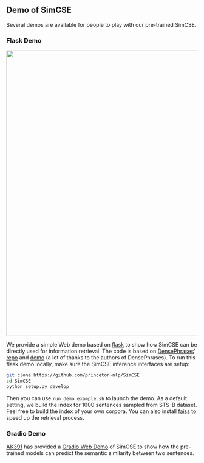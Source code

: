 ## Demo of SimCSE 
Several demos are available for people to play with our pre-trained SimCSE.

### Flask Demo
<div align="center">
<img src="../figure/demo.gif" width="750">
</div>

We provide a simple Web demo based on [flask](https://github.com/pallets/flask) to show how SimCSE can be directly used for information retrieval. The code is based on [DensePhrases](https://arxiv.org/abs/2012.12624)' [repo](https://github.com/princeton-nlp/DensePhrases) and [demo](http://densephrases.korea.ac.kr) (a lot of thanks to the authors of DensePhrases). To run this flask demo locally, make sure the SimCSE inference interfaces are setup:
```bash
git clone https://github.com/princeton-nlp/SimCSE
cd SimCSE
python setup.py develop
```
Then you can use `run_demo_example.sh` to launch the demo. As a default setting, we build the index for 1000 sentences sampled from STS-B dataset. Feel free to build the index of your own corpora. You can also install [faiss](https://github.com/facebookresearch/faiss) to speed up the retrieval process.

### Gradio Demo
[AK391](https://github.com/AK391) has provided a [Gradio Web Demo](https://gradio.app/g/AK391/SimCSE) of SimCSE to show how the pre-trained models can predict the semantic similarity between two sentences.
